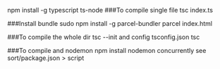 npm install -g typescript ts-node
###To compile single file
tsc index.ts

###Install bundle 
sudo npm install -g parcel-bundler
parcel index.html

###To compile the whole dir
tsc --init
and config tsconfig.json
tsc

###To compile and nodemon
npm install nodemon concurrently
see sort/package.json > script